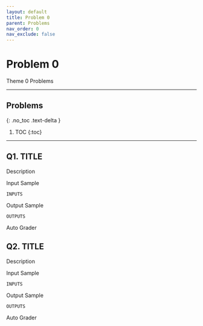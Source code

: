 ```yaml
---
layout: default
title: Problem 0
parent: Problems
nav_order: 0
nav_exclude: false
---
```


# Problem 0
Theme 0 Problems

- - -           
## Problems
{: .no_toc .text-delta }
1. TOC
{:toc}
- - -           

## Q1. TITLE
Description         

Input Sample        
```
INPUTS
```         
Output Sample
```
OUTPUTS
```         

Auto Grader

## Q2. TITLE
Description         

Input Sample        
```
INPUTS
```         
Output Sample
```
OUTPUTS
```         

Auto Grader
